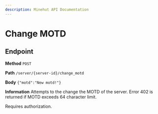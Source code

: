 ```yaml
---
description: Minehut API Documentation
---
```


# Change MOTD

## Endpoint

**Method** `POST`

**Path** `/server/{server-id}/change_motd`

**Body** `{"motd":"New motd!"}`

**Information** Attempts to the change the MOTD of the server. Error 402 is returned if MOTD exceeds 64 character limit.

Requires authorization.
